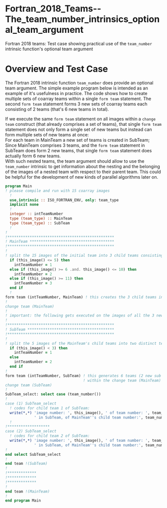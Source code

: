 # Fortran_2018_Teams--The_team_number_intrinsics_optional_team_argument
Fortran 2018 teams: Test case showing practical use of the `team_number` intrinsic function's optional team argument

# Overview and Test Case
The Fortran 2018 intrinsic function `team_number` does provide an optional team argument. The simple example program below is intended as an example of it's usefulness in practice. The code shows how to create multiple sets of coarray teams within a single `form team` statement. The second `form team` statement forms 3 new sets of coarray teams each consisting of 2 teams (that's 6 new teams in total).<br />

If we execute the same `form team` statement on all images within a `change team` construct (that already comprises a set of teams), that single `form team` statement does not only form a single set of new teams but instead can form multiple sets of new teams at once:<br />
For each team in MainTeam a new set of teams is created in SubTeam; Since MainTeam comprises 3 teams, and the `form team` statement in SubTeam does form 2 new teams, that single `form team` statement does actually form 6 new teams.<br />
With such nested teams, the team argument should allow to use the `team_number` intrinsic to get information about the nesting and the belonging of the images of a nested team with respect to their parent team. This could be helpful for the development of new kinds of parallel algorithms later on.

```fortran
program Main
! please compile and run with 15 coarray images
  !
  use,intrinsic :: ISO_FORTRAN_ENV, only: team_type
  implicit none
  !
  integer :: intTeamNumber
  type (team_type) :: MainTeam
  type (team_type) :: SubTeam
  !
!
!************************************************
! MainTeam **************************************
!************************************************
!
! split the 15 images of the initial team into 3 child teams consisting of 5 images each:
  if (this_image() <= 5) then
    intTeamNumber = 1
  else if (this_image() >= 6 .and. this_image() <= 10) then
    intTeamNumber = 2
  else if (this_image() >= 11) then
    intTeamNumber = 3
  end if
  !
form team (intTeamNumber, MainTeam) ! this creates the 3 child teams in MainTeam
!
change team (MainTeam)
!
! important: the following gets executed on the images of all the 3 newly created child teams:
!
!************************************************
! SubTeam ***************************************
!************************************************
!
! split the 5 images of the MainTeam's child teams into two distinct teams resp.:
  if (this_image() < 3) then
    intTeamNumber = 1
  else
    intTeamNumber = 2
  end if
!
form team (intTeamNumber, SubTeam) ! this generates 6 teams (2 new sub teams in the 3 main teams resp.)
                                   ! within the change team (MainTeam) construct
change team (SubTeam)
!
SubTeam_select: select case (team_number())
!
case (1) SubTeam_select
  ! codes for child team 1 of SubTeam:
  write(*,*) 'image number: ', this_image(), ' of team number: ', team_number(), &
             ' in SubTeam, of MainTeam''s child team number:', team_number(MainTeam)
  !
!*******************
case (2) SubTeam_select
  ! codes for child team 2 of SubTeam:
  write(*,*) 'image number: ', this_image(), ' of team number: ', team_number(), &
             ' in SubTeam, of MainTeam''s child team number:', team_number(MainTeam)
!
end select SubTeam_select
!
end team !(SubTeam)
!
!*************
!*************
!*************
!
end team !(MainTeam)
!
end program Main
```
